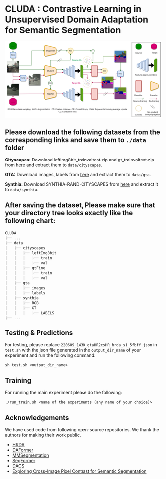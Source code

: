 # CLUDA : Contrastive Learning in Unsupervised Domain Adaptation for Semantic Segmentation

![alt text](./docs/uda_cl.drawio.png)

## Please download the following datasets from the corresponding links and save them to `./data` folder

**Cityscapes:** Download leftImg8bit_trainvaltest.zip and
gt_trainvaltest.zip from [here](https://www.cityscapes-dataset.com/downloads/)
and extract them to `data/cityscapes`.

**GTA:** Download images, labels from
[here](https://download.visinf.tu-darmstadt.de/data/from_games/) and extract
them to `data/gta`.

**Synthia:** Download SYNTHIA-RAND-CITYSCAPES from
[here](http://synthia-dataset.net/downloads/) and extract it to `data/synthia`.

## After saving the dataset, Please make sure that your directory tree looks exactly like the following chart:

```none
CLUDA
├── ...
├── data
│   ├── cityscapes
│   │   ├── leftImg8bit
│   │   │   ├── train
│   │   │   ├── val
│   │   ├── gtFine
│   │   │   ├── train
│   │   │   ├── val
│   ├── gta
│   │   ├── images
│   │   ├── labels
│   ├── synthia
│   │   ├── RGB
│   │   ├── GT
│   │   │   ├── LABELS
├── ...
```

## Testing & Predictions

For testing, please replace `220609_1430_gtaHR2csHR_hrda_s1_5fbff.json` in `test.sh` with the json file generated in the `output_dir_name` of your experiment and run the following command:

```shell
sh test.sh <output_dir_name>
```

## Training

For running the main experiment please do the following:

```shell
./run_train.sh <name of the experiments (any name of your choice)>
```

## Acknowledgements

We have used code from following open-source repositories. We thank the authors for making their work public. 

* [HRDA](https://github.com/lhoyer/HRDA)
* [DAFormer](https://github.com/lhoyer/DAFormer)
* [MMSegmentation](https://github.com/open-mmlab/mmsegmentation)
* [SegFormer](https://github.com/NVlabs/SegFormer)
* [DACS](https://github.com/vikolss/DACS)
* [Exploring Cross-Image Pixel Contrast for Semantic Segmentation](https://github.com/tfzhou/ContrastiveSeg)
